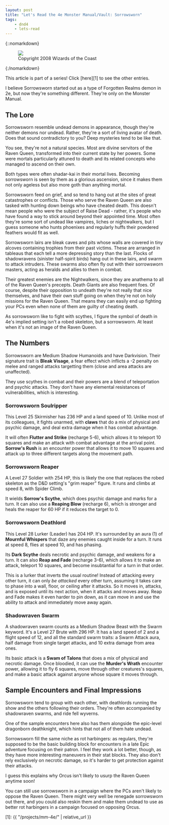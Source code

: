 ```yaml
---
layout: post
title: "Let's Read the 4e Monster Manual/Vault: Sorrowsworn"
tags:
    - dnd4
    - lets-read
---
```


{::nomarkdown}
<figure class="center">
  <img src="{{ "/assets/wir-mm-4e-sorrowsworn.png" | absolute_url }}"/>
  <figcaption>
    Copyright 2008 Wizards of the Coast
  </figcaption>
</figure>
{:/nomarkdown}

This article is part of a series! Click [here][1] to see the other entries.

I believe Sorrowsworn started out as a type of Forgotten Realms demon in 2e, but
now they're something different. They're only on the Monster Manual.

## The Lore

Sorrowsworn resemble undead demons in appearance, though they're neither demons
nor undead. Rather, they're a sort of living avatar of death. Does that sound
contradictory to you? Deep mysteries tend to be like that.

You see, they're not a natural species. Most are divine servitors of the Raven
Queen, transformed into their current state by her powers. Some were mortals
particularly attuned to death and its related concepts who managed to ascend on
their own.

Both types were often shadar-kai in their mortal lives. Becoming sorrowsworn is
seen by them as a glorious ascension, since it makes them not only ageless but
also more goth than anything mortal.

Sorrowsworn feed on grief, and so tend to hang out at the sites of great
catastrophes or conflicts. Those who serve the Raven Queen are also tasked with
hunting down beings who have cheated death. This doesn't mean people who were
the subject of Raise Dead - rather, it's people who have found a way to stick
around beyond their appointed time. Most often they're some sort of undead like
vampires, liches or nightwalkers, but I guess someone who hunts phoenixes and
regularly huffs their powdered feathers would fit as well.

Sorrowsworn lairs are bleak caves and pits whose walls are covered in tiny
alcoves containing trophies from their past victims. These are arranged in
tableaus that each tell a more depressing story than the last. Flocks of
shadowravens (sinister half-spirit birds) hang out in these lairs, and swarm to
attack intruders. These swarms also often fly out with their sorrowsworn
masters, acting as heralds and allies to them in combat.

Their greatest enemies are the Nightwalkers, since they are anathema to all of
the Raven Queen's precepts. Death Giants are also frequent foes. Of course,
despite their opposition to undeath they're not really that nice themselves, and
have their own stuff going on when they're not on holy missions for the Raven
Queen. That means they can easily end up fighting your PCs even when none of
them are guilty of cheating death.

As sorrowsworn like to fight with scythes, I figure the symbol of death in 4e's
implied setting isn't a robed skeleton, but a sorrowsworn. At least when it's
not an image of the Raven Queen.

## The Numbers

Sorrowsworn are Medium Shadow Humanoids and have Darkvision. Their signature
trait is **Bleak Visage**, a fear effect which inflicts a -2 penalty on melee
and ranged attacks targetting them (close and area attacks are unaffected).

They use scythes in combat and their powers are a blend of teleportation and
psychic attacks. They don't have any elemental resistances of vulnerabilities,
which is interesting.

### Sorrowsworn Soulripper

This Level 25 Skirmisher has 236 HP and a land speed of 10. Unlike most of its
colleagues, it fights unarmed, with **claws** that do a mix of physical and
psychic damage, and deal extra damage when it has combat advantage.

It will often **Flutter and Strike** (recharge 5-6), which allows it to teleport
10 squares and make an attack with combat advantage at the arrival
point. **Sorrow's Rush** is an encounter power that allows it to move 10 squares
and attack up to three different targets along the movement path.

### Sorrowsworn Reaper

A Level 27 Soldier with 254 HP, this is likely the one that replaces the robed
skeleton as the D&D setting's "grim reaper" figure. It runs and climbs at speed
8, with Spider Climb.

It wields **Sorrow's Scythe**, which does psychic damage and marks for a
turn. It can also use a **Reaping Blow** (recharge 6), which is stronger and
heals the reaper for 60 HP if it reduces the target to 0.

### Sorrowsworn Deathlord

This Level 28 Lurker (Leader) has 204 HP. It's surrounded by an aura (1) of
**Mournful Whispers** that daze any enemies caught inside for a turn. It runs at
speed 8, flies at speed 10, and has phasing.

Its **Dark Scythe** deals necrotic and psychic damage, and weakens for a
turn. It can also **Reap and Fade** (recharge 3-6), which allows it to make an
attack, teleport 10 squares, and become insubtantial for a turn in that order.

This is a lurker that inverts the usual routine! Instead of attacking every
other turn, it can only _be attacked_ every other turn, assuming it takes care
to phase into a wall, floor, or ceiling after it attacks. So it moves in,
attacks, and is exposed until its next action, when it attacks and moves
away. Reap and Fade makes it even harder to pin down, as it can move in and use
the ability to attack and immediately move away again.

### Shadowraven Swarm

A shadowraven swarm counts as a Medium Shadow Beast with the Swarm
keyword. It's a Level 27 Brute with 296 HP. It has a land speed of 2 and a
flight speed of 12, and all the standard swarm traits: a Swarm Attack aura, half
damage from single target attacks, and 10 extra damage from area ones.

Its basic attack is a **Swam of Talons** that does a mix of physical and
necrotic damage. Once bloodied, it can use the **Murder's Wrath** encounter
power, allowing it to fly 6 squares, move through other creatures's squares, and
make a basic attack against anyone whose square it moves through.

## Sample Encounters and Final Impressions

Sorrowsworn tend to group with each other, with deathlords running the show and
the others following their orders. They're often accompanied by shadowraven
swarms, and ride fell wyverns.

One of the sample encounters here also has them alongside the epic-level
dragonborn deathknight, which hints that not all of them hate undead.

Sorrowsworn fill the same niche as rot harbingers: as regulars, they're supposed
to be the basic building block for encounters in a late Epic adventure focusing
on their patron. I feel they work a lot better, though, as they have more
interesting maneuvers in their stat blocks. They also don't rely exclusively on
necrotic damage, so it's harder to get protection against their attacks.

I guess this explains why Orcus isn't likely to usurp the Raven Queen anytime
soon!

You can still use sorrowsworn in a campaign where the PCs aren't likely to
oppose the Raven Queen. There might very well be renegade sorrowsworn out there,
and you could also reskin them and make them undead to use as better rot
harbingers in a campaign focused on opposing Orcus.

[1]: {{ "/projects/mm-4e/" | relative_url }}
